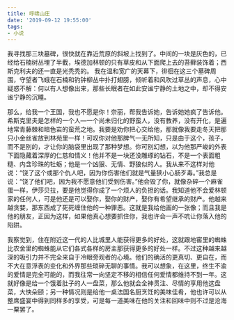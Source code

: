 ```yaml
---
title: 呼啸山庄
date: '2019-09-12 19:55:00'
tags: 
- 小说
---
```


我寻找那三块墓碑，很快就在靠近荒原的斜坡上找到了。中间的一块是灰色的，已经给石楠树丛埋了半截，埃德加林顿的只有草皮和从下面爬上去的苔藓装饰着；西斯克利夫的还一直是光秃秃的。
我在温和宽广的天幕下，徘徊在这三个墓碑周围，守望者飞蛾在石楠和钓钟柳丛中扑打翅膀，倾听着和风吹过草丛的声息，心中疑惑不解：何以有人想像出来，那些长眠者在如此安谧宁静的土地之中，却不得安谧宁静的沉睡。

那么，给我一个王国，我也不愿是你！奈丽，帮我告诉她，告诉她她疯了告诉他。希斯克里夫是怎样的一个人—一个尚未归化的野蛮人，没有教养，没有开化，是遍地常青藤棘和暗色岩的蛮荒之地。我要是劝你把心交给他，那就像我要走冬天把那只小金丝雀放到林苑里一样！可叹你对他那脾气一无所知，只是由于这个，孩子，而不是别的，才让你的脑袋里出现了那种梦想。你可别幻想，以为他那严峻的外表下面隐藏着深厚的仁慈和情义！他并不是一块还没雕琢的钻石，不是一个表面粗糙、内含珍珠的牡蛎；他是一个凶狠、无情、野狼似的人。我从来不这样对他说：“饶了这个或那个仇人吧，因为你伤害他们就是气量狭小心肠歹毒。”我总是说：“饶了他们吧，因为我不愿意他们受到伤害。”他会毁了你，就像杂碎一个麻雀蛋一样，伊莎贝拉，要是他觉得你成了一个烦人的负担的话。我知道他不会爱林顿家的任何人，可是他还是可以娶你，娶你的财产，娶你有希望继承的财产。他越来越贪婪，那东西成了死死缠住他的一种罪恶。这就是我给他画的一张像；而且我是他的朋友，正因为这样，如果他真心想要抓住你，我也许会一声不吭让你落入他的陷阱。

我察觉到，住在附近这一代的人比城里人能获得更多的好处，这就跟地窖里的蜘蛛比农舍里的蜘蛛能从它们各式各样的房主那获得更多的好处一样。不过这种越来越深的吸引力并不完全来自于冷眼旁观者的心境。他们的确活的更真切、更自在，而不大在意浮表的变化和外界那些琐碎无聊的事情。我可以想象，在这里，终生不渝的爱情是完全可能的，而我往常一向坚定不移的相信任何爱情都维持不到一年。这就好像是给一个饿着肚子的人一盘菜，那么他就会全神贯注、尽情的享用他这盘菜，大快朵颐；另一种情况则是给他一桌法国名厨烹饪的美味佳肴，他也许可以从整席盛宴中得到同样多的享受，可是每一道美味在他的关注和回味中则不过是沧海一粟罢了。

